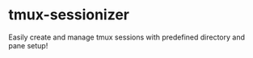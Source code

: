 # tmux-sessionizer
Easily create and manage tmux sessions with predefined directory and pane setup!
